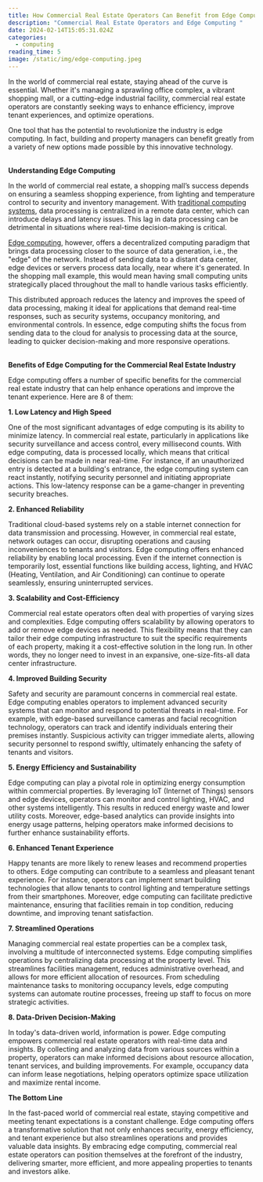 ```yaml
---
title: How Commercial Real Estate Operators Can Benefit from Edge Computing
description: "Commercial Real Estate Operators and Edge Computing "
date: 2024-02-14T15:05:31.024Z
categories:
  - computing
reading_time: 5
image: /static/img/edge-computing.jpeg
---
```

In the world of commercial real estate, staying ahead of the curve is essential. Whether it's managing a sprawling office complex, a vibrant shopping mall, or a cutting-edge industrial facility, commercial real estate operators are constantly seeking ways to enhance efficiency, improve tenant experiences, and optimize operations. 

One tool that has the potential to revolutionize the industry is edge computing. In fact, building and property managers can benefit greatly from a variety of new options made possible by this innovative technology. 

**\
Understanding Edge Computing**

In the world of commercial real estate, a shopping mall’s success depends on ensuring a seamless shopping experience, from lighting and temperature control to security and inventory management. With [traditional computing systems](https://www.minecheck.com/posts/have-you-considered-alternative-sources-to-your-cloud-computing-needs/), data processing is centralized in a remote data center, which can introduce delays and latency issues. This lag in data processing can be detrimental in situations where real-time decision-making is critical.

[Edge computing](https://www.minecheck.com/posts/what-is-edge-computing/), however, offers a decentralized computing paradigm that brings data processing closer to the source of data generation, i.e., the "edge" of the network. Instead of sending data to a distant data center, edge devices or servers process data locally, near where it's generated. In the shopping mall example, this would mean having small computing units strategically placed throughout the mall to handle various tasks efficiently.



This distributed approach reduces the latency and improves the speed of data processing, making it ideal for applications that demand real-time responses, such as security systems, occupancy monitoring, and environmental controls. In essence, edge computing shifts the focus from sending data to the cloud for analysis to processing data at the source, leading to quicker decision-making and more responsive operations.

**\
Benefits of Edge Computing for the Commercial Real Estate Industry**

Edge computing offers a number of specific benefits for the commercial real estate industry that can help enhance operations and improve the tenant experience. Here are 8 of them: 

**1. Low Latency and High Speed**

One of the most significant advantages of edge computing is its ability to minimize latency. In commercial real estate, particularly in applications like security surveillance and access control, every millisecond counts. With edge computing, data is processed locally, which means that critical decisions can be made in near real-time. For instance, if an unauthorized entry is detected at a building's entrance, the edge computing system can react instantly, notifying security personnel and initiating appropriate actions. This low-latency response can be a game-changer in preventing security breaches.

**2. Enhanced Reliability**

Traditional cloud-based systems rely on a stable internet connection for data transmission and processing. However, in commercial real estate, network outages can occur, disrupting operations and causing inconveniences to tenants and visitors. Edge computing offers enhanced reliability by enabling local processing. Even if the internet connection is temporarily lost, essential functions like building access, lighting, and HVAC (Heating, Ventilation, and Air Conditioning) can continue to operate seamlessly, ensuring uninterrupted services.

**3. Scalability and Cost-Efficiency**

Commercial real estate operators often deal with properties of varying sizes and complexities. Edge computing offers scalability by allowing operators to add or remove edge devices as needed. This flexibility means that they can tailor their edge computing infrastructure to suit the specific requirements of each property, making it a cost-effective solution in the long run. In other words, they no longer need to invest in an expansive, one-size-fits-all data center infrastructure.

**4. Improved Building Security**

Safety and security are paramount concerns in commercial real estate. Edge computing enables operators to implement advanced security systems that can monitor and respond to potential threats in real-time. For example, with edge-based surveillance cameras and facial recognition technology, operators can track and identify individuals entering their premises instantly. Suspicious activity can trigger immediate alerts, allowing security personnel to respond swiftly, ultimately enhancing the safety of tenants and visitors.

**5. Energy Efficiency and Sustainability**

Edge computing can play a pivotal role in optimizing energy consumption within commercial properties. By leveraging IoT (Internet of Things) sensors and edge devices, operators can monitor and control lighting, HVAC, and other systems intelligently. This results in reduced energy waste and lower utility costs. Moreover, edge-based analytics can provide insights into energy usage patterns, helping operators make informed decisions to further enhance sustainability efforts.

**6. Enhanced Tenant Experience**

Happy tenants are more likely to renew leases and recommend properties to others. Edge computing can contribute to a seamless and pleasant tenant experience. For instance, operators can implement smart building technologies that allow tenants to control lighting and temperature settings from their smartphones. Moreover, edge computing can facilitate predictive maintenance, ensuring that facilities remain in top condition, reducing downtime, and improving tenant satisfaction.

**7. Streamlined Operations**

Managing commercial real estate properties can be a complex task, involving a multitude of interconnected systems. Edge computing simplifies operations by centralizing data processing at the property level. This streamlines facilities management, reduces administrative overhead, and allows for more efficient allocation of resources. From scheduling maintenance tasks to monitoring occupancy levels, edge computing systems can automate routine processes, freeing up staff to focus on more strategic activities.

**8. Data-Driven Decision-Making**

In today's data-driven world, information is power. Edge computing empowers commercial real estate operators with real-time data and insights. By collecting and analyzing data from various sources within a property, operators can make informed decisions about resource allocation, tenant services, and building improvements. For example, occupancy data can inform lease negotiations, helping operators optimize space utilization and maximize rental income.

**The Bottom Line**

In the fast-paced world of commercial real estate, staying competitive and meeting tenant expectations is a constant challenge. Edge computing offers a transformative solution that not only enhances security, energy efficiency, and tenant experience but also streamlines operations and provides valuable data insights. By embracing edge computing, commercial real estate operators can position themselves at the forefront of the industry, delivering smarter, more efficient, and more appealing properties to tenants and investors alike.